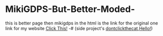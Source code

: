 # MikiGDPS-But-Better-Moded-
this is better page then mikigdps in the html is the link for the original one
link for my website [Click This!](https://nikita534cool.github.io/MikiGDPSMODED/)
-# (side project's [dontclickthecat](https://nikita534cool.github.io/MikiGDPSMODED/dontclickthecat.html),[Hello!](https://nikita534cool.github.io/MikiGDPSMODED/Hello.html))
